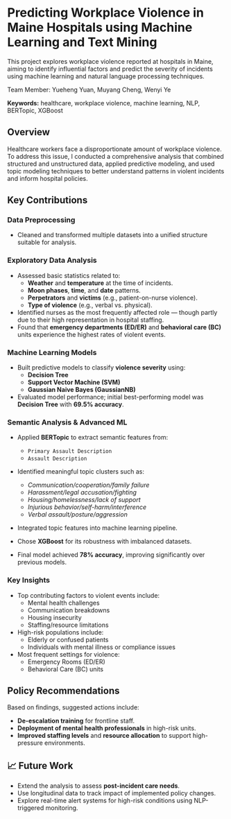 # Predicting Workplace Violence in Maine Hospitals using Machine Learning and Text Mining

This project explores workplace violence reported at hospitals in Maine, aiming to identify influential factors and predict the severity of incidents using machine learning and natural language processing techniques.

Team Member: Yueheng Yuan, Muyang Cheng, Wenyi Ye

**Keywords:** healthcare, workplace violence, machine learning, NLP, BERTopic, XGBoost

## Overview

Healthcare workers face a disproportionate amount of workplace violence. To address this issue, I conducted a comprehensive analysis that combined structured and unstructured data, applied predictive modeling, and used topic modeling techniques to better understand patterns in violent incidents and inform hospital policies.

## Key Contributions

### Data Preprocessing
- Cleaned and transformed multiple datasets into a unified structure suitable for analysis.

### Exploratory Data Analysis
- Assessed basic statistics related to:
  - **Weather** and **temperature** at the time of incidents.
  - **Moon phases**, **time**, and **date** patterns.
  - **Perpetrators** and **victims** (e.g., patient-on-nurse violence).
  - **Type of violence** (e.g., verbal vs. physical).
- Identified nurses as the most frequently affected role — though partly due to their high representation in hospital staffing.
- Found that **emergency departments (ED/ER)** and **behavioral care (BC)** units experience the highest rates of violent events.

### Machine Learning Models
- Built predictive models to classify **violence severity** using:
  - **Decision Tree**
  - **Support Vector Machine (SVM)**
  - **Gaussian Naive Bayes (GaussianNB)**
- Evaluated model performance; initial best-performing model was **Decision Tree** with **69.5% accuracy**.

### Semantic Analysis & Advanced ML
- Applied **BERTopic** to extract semantic features from:
  - `Primary Assault Description`
  - `Assault Description`
- Identified meaningful topic clusters such as:
  - *Communication/cooperation/family failure*
  - *Harassment/legal accusation/fighting*
  - *Housing/homelessness/lack of support*
  - *Injurious behavior/self-harm/interference*
  - *Verbal assault/posture/aggression*

- Integrated topic features into machine learning pipeline.
- Chose **XGBoost** for its robustness with imbalanced datasets.
- Final model achieved **78% accuracy**, improving significantly over previous models.

### Key Insights
- Top contributing factors to violent events include:
  - Mental health challenges
  - Communication breakdowns
  - Housing insecurity
  - Staffing/resource limitations
- High-risk populations include:
  - Elderly or confused patients
  - Individuals with mental illness or compliance issues
- Most frequent settings for violence:
  - Emergency Rooms (ED/ER)
  - Behavioral Care (BC) units

## Policy Recommendations
Based on findings, suggested actions include:
- **De-escalation training** for frontline staff.
- **Deployment of mental health professionals** in high-risk units.
- **Improved staffing levels** and **resource allocation** to support high-pressure environments.

## 📈 Future Work
- Extend the analysis to assess **post-incident care needs**.
- Use longitudinal data to track impact of implemented policy changes.
- Explore real-time alert systems for high-risk conditions using NLP-triggered monitoring.

